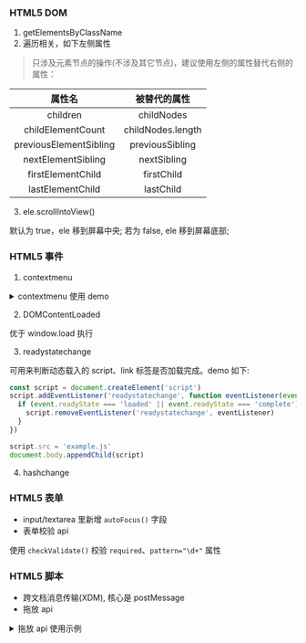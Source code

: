 ### HTML5 DOM

1. getElementsByClassName
2. 遍历相关，如下左侧属性

> 只涉及元素节点的操作(不涉及其它节点)，建议使用左侧的属性替代右侧的属性：

| 属性名 | 被替代的属性 |
| :-: | :-: |
| children | childNodes |
| childElementCount | childNodes.length |
| previousElementSibling | previousSibling |
| nextElementSibling | nextSibling |
| firstElementChild | firstChild |
| lastElementChild | lastChild |

3. ele.scrollIntoView()

默认为 true，ele 移到屏幕中央; 若为 false, ele 移到屏幕底部;

### HTML5 事件

1. contextmenu

<details>
  <summary>contextmenu 使用 demo</summary>

```html
<ul id="myMenu" style="position: absolute;visibility: hidden;background-color: silver">
  <li>111</li>
  <li>222</li>
  <li>333</li>
</ul>
<script>
  var menu = document.getElementById('myMenu')
  document.addEventListener('contextmenu', (event) => {
    event.preventDefault()
    menu.style.left = event.clientX + 'px'
    menu.style.top = event.clientY + 'px'
    menu.style.visibility = 'visible'
  }, false)
  document.addEventListener('click', (event) => {
    menu.style.visibility = 'hidden'
  }, false)
</script>
```
</details>

2. DOMContentLoaded

优于 window.load 执行

3. readystatechange

可用来判断动态载入的 script、link 标签是否加载完成。demo 如下:

```js
const script = document.createElement('script')
script.addEventListener('readystatechange', function eventListener(event) {
  if (event.readyState === 'loaded' || event.readyState === 'complete') { // hack 的手段，浏览器自身的问题
    script.removeEventListener('readystatechange', eventListener)
  }
})

script.src = 'example.js'
document.body.appendChild(script)
```

4. hashchange

### HTML5 表单

* input/textarea 里新增 `autoFocus()` 字段
* 表单校验 api

使用 `checkValidate()` 校验 `required`、`pattern="\d+"` 属性

### HTML5 脚本

* 跨文档消息传输(XDM), 核心是 postMessage
* 拖放 api

<details>
<summary>拖放 api 使用示例</summary>

```html
<head>
	<style>
		#draggable {
			width: 200px;
			height: 20px;
			text-align: center;
			background: white;
		}

		.dropzone {
			width: 200px;
			height: 20px;
			background: blueviolet;
			margin-bottom: 10px;
			padding: 10px;
		}
	</style>
</head>

<body>
	<div class="dropzone">
		<div id="draggable" draggable="true" ondragstart="event.dataTransfer.setData('text/plain',null)">
			This div is draggable
		</div>
	</div>
	<div class="dropzone"></div>
	<div class="dropzone"></div>
	<div class="dropzone"></div>
	<script>
		window.onload = function () {
			var dragged

			document.addEventListener("dragstart", function (event) {
				dragged = event.target
			}, false)

			document.addEventListener("dragover", function (event) {
				// prevent default to allow drop
				event.preventDefault()
			}, false)

			document.addEventListener("drop", function (event) {
				// prevent default action (open as link for some elements)
				event.preventDefault()
				if (event.target.className == "dropzone") {
					dragged.parentNode.removeChild(dragged)
					event.target.appendChild(dragged)
				}
			}, false)
		}
	</script>
</body>
```
</details>
